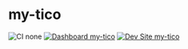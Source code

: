 # my-tico

![CI none](https://img.shields.io/badge/ci-none-orange.svg)
[![Dashboard my-tico](https://img.shields.io/badge/dashboard-my_tico-yellow.svg)](https://dashboard.pantheon.io/sites/8094838c-cbfd-41ca-b948-f45a30324fb8#dev/code)
[![Dev Site my-tico](https://img.shields.io/badge/site-my_tico-blue.svg)](http://dev-my-tico.pantheonsite.io/)